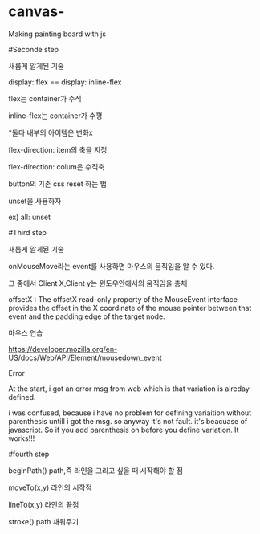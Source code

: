 # canvas-
Making painting board with js

#Seconde step

새롭게 알게된 기술

display: flex == display: inline-flex

flex는 container가 수직

inline-flex는 container가 수평

*둘다 내부의 아이템은 변화x

flex-direction: item의 축을 지정

flex-direction: colum은 수직축

button의 기존 css reset 하는 법

unset을 사용하자 

ex) all: unset


#Third step

새롭게 알게된 기술

onMouseMove라는 event를 사용하면 마우스의 움직임을 알 수 있다.

그 중에서 Client X,Client y는 윈도우안에서의 움직임을 총채

offsetX : The offsetX read-only property of the MouseEvent interface provides the offset in the X coordinate of the mouse pointer between that event and the padding edge of the target node. 

마우스 연습

https://developer.mozilla.org/en-US/docs/Web/API/Element/mousedown_event

Error

At the start, i got an error msg from web which is that variation is alreday defined.

i was confused, because i have no problem for defining variaition without parenthesis untill i got the msg. so anyway it's not fault. it's beacuase of javascript. So if you add parenthesis on before you define variation. It works!!!


#fourth step

beginPath() path,즉 라인을 그리고 싶을 때 시작해야 할 점

moveTo(x,y) 라인의 시작점

lineTo(x,y) 라인의 끝점 

stroke() path 채워주기